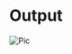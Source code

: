 # Output 


  ![Pic](https://github.com/Vishal3242/HACKTOBERFEST-2021-WEB-DEV/blob/main/Programs/pattern/spiral.png)

